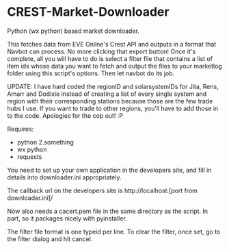 # CREST-Market-Downloader
Python (wx python) based market downloader. 

This fetches data from EVE Online's Crest API and outputs in a format that Navbot can process. No more clicking that export button! Once it's complete, all you will have to do is select a filter file that contains a list of item ids whose data you want to fetch and output the files to your marketlog folder using this script's options. Then let navbot do its job.

UPDATE: I have hard coded the regionID and solarsystemIDs for Jita, Rens, Amarr and Dodixie instead of creating a list of every single system and region with their corresponding stations because those are the few trade hubs I use. If you want to trade to other regions, you'll have to add those in to the code. Apologies for the cop out! :P

Requires:
* python 2.something
* wx python
* requests

You need to set up your own application in the developers site, and fill in details into downloader.ini appropriately.

The callback url on the developers site is http://localhost:[port from downloader.ini]/

Now also needs a cacert.pem file in the same directory as the script. In part, so it packages nicely with pyinstaller.

The filter file format is one typeid per line.
To clear the filter, once set, go to the filter dialog and hit cancel.
